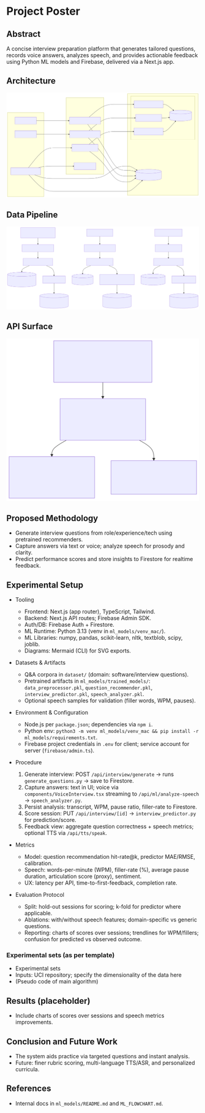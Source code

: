 # Project Poster

## Abstract
A concise interview preparation platform that generates tailored questions, records voice answers, analyzes speech, and provides actionable feedback using Python ML models and Firebase, delivered via a Next.js app.

## Architecture
![Architecture](../architecture.svg)

## Data Pipeline
![Data Pipeline](../data-pipeline.svg)

## API Surface
![API Surface](../api-surface.svg)

## Proposed Methodology
- Generate interview questions from role/experience/tech using pretrained recommenders.
- Capture answers via text or voice; analyze speech for prosody and clarity.
- Predict performance scores and store insights to Firestore for realtime feedback.

## Experimental Setup
- Tooling
  - Frontend: Next.js (app router), TypeScript, Tailwind.
  - Backend: Next.js API routes; Firebase Admin SDK.
  - Auth/DB: Firebase Auth + Firestore.
  - ML Runtime: Python 3.13 (venv in `ml_models/venv_mac/`).
  - ML Libraries: numpy, pandas, scikit-learn, nltk, textblob, scipy, joblib.
  - Diagrams: Mermaid (CLI) for SVG exports.

- Datasets & Artifacts
  - Q&A corpora in `dataset/` (domain: software/interview questions).
  - Pretrained artifacts in `ml_models/trained_models/`: `data_preprocessor.pkl`, `question_recommender.pkl`, `interview_predictor.pkl`, `speech_analyzer.pkl`.
  - Optional speech samples for validation (filler words, WPM, pauses).

- Environment & Configuration
  - Node.js per `package.json`; dependencies via `npm i`.
  - Python env: `python3 -m venv ml_models/venv_mac && pip install -r ml_models/requirements.txt`.
  - Firebase project credentials in `.env` for client; service account for server (`firebase/admin.ts`).

- Procedure
  1) Generate interview: POST `/api/interview/generate` → runs `generate_questions.py` → save to Firestore.
  2) Capture answers: text in UI; voice via `components/VoiceInterview.tsx` streaming to `/api/ml/analyze-speech` → `speech_analyzer.py`.
  3) Persist analysis: transcript, WPM, pause ratio, filler-rate to Firestore.
  4) Score session: PUT `/api/interview/[id]` → `interview_predictor.py` for prediction/score.
  5) Feedback view: aggregate question correctness + speech metrics; optional TTS via `/api/tts/speak`.

- Metrics
  - Model: question recommendation hit-rate@k, predictor MAE/RMSE, calibration.
  - Speech: words-per-minute (WPM), filler-rate (%), average pause duration, articulation score (proxy), sentiment.
  - UX: latency per API, time-to-first-feedback, completion rate.

- Evaluation Protocol
  - Split: hold-out sessions for scoring; k-fold for predictor where applicable.
  - Ablations: with/without speech features; domain-specific vs generic questions.
  - Reporting: charts of scores over sessions; trendlines for WPM/fillers; confusion for predicted vs observed outcome.

### Experimental sets (as per template)
- Experimental sets
- Inputs: UCI repository; specify the dimensionality of the data here
- (Pseudo code of main algorithm)

## Results (placeholder)
- Include charts of scores over sessions and speech metrics improvements.

## Conclusion and Future Work
- The system aids practice via targeted questions and instant analysis.
- Future: finer rubric scoring, multi-language TTS/ASR, and personalized curricula.

## References
- Internal docs in `ml_models/README.md` and `ML_FLOWCHART.md`.
